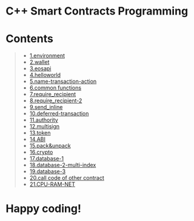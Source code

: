 
# C++ Smart Contracts Programming

# Contents

> - [1.environment](./01.environment.ipynb)
> - [2.wallet](./02.wallet.ipynb)
> - [3.eosapi](./03.eosapi.ipynb)
> - [4.helloworld](./04.helloworld.ipynb)
> - [5.name-transaction-action](./05.name-transaction-action.ipynb)
> - [6.common functions](./06.common-functions.ipynb)
> - [7.require_recipient](./07.require_recipient.ipynb)
> - [8.require_recipient-2](./08.require_recipient-2.ipynb)
> - [9.send_inline](./09.send_inline.ipynb)
> - [10.deferred-transaction](./10.deffered_transanction.ipynb)
> - [11.authority](./11.authority.ipynb)
> - [12.multisign](./12.multi-sign.ipynb)
> - [13.token](./13.token.ipynb)
> - [14.ABI](./14.abi.ipynb)
> - [15.pack&unpack](./15.pack&unpack.ipynb)
> - [16.crypto](./16.crypto.ipynb)
> - [17.database-1](./17.database-1.ipynb)
> - [18.database-2-multi-index](./18.database-multiindex.ipynb)
> - [19.database-3](./19.database-3.ipynb)
> - [20.call code of other contract](./20.call-other-contract.ipynb)
> - [21.CPU-RAM-NET](./21.CPU-RAM-NET.ipynb)

# Happy coding!